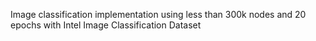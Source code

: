 Image classification implementation using less than 300k nodes and 20 epochs with Intel Image Classification Dataset
